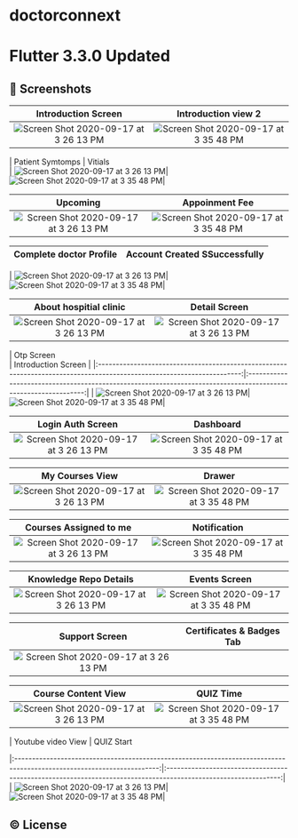 
# doctorconnext
# Flutter 3.3.0 Updated
## 📱 Screenshots

|  Introduction Screen                                              |                                                   Introduction view 2                                  
|:----------------------------------------------------------------------------------------------------------------------:|:--------------------------------------------------------------------------------------------------------------:|
| <img width alt="Screen Shot 2020-09-17 at 3 26 13 PM" src="https://user-images.githubusercontent.com/30916033/214839667-33bcd5de-868a-4f69-b9ef-95d96dd2a861.png">|<img alt="Screen Shot 2020-09-17 at 3 35 48 PM" src="https://user-images.githubusercontent.com/30916033/214839986-17675e10-dbc7-453e-a085-b08479c6cc40.png">|



|  Patient Symtomps                                                      |                                                                                                 Vitials                                       
| <img width alt="Screen Shot 2020-09-17 at 3 26 13 PM" src="https://github.com/Sweetyrawat-star/doctorconnext/assets/57385799/51074aac-7dbf-4886-a0a5-00f1c5196f9c.png">|<img alt="Screen Shot 2020-09-17 at 3 35 48 PM" src="https://github.com/Sweetyrawat-star/doctorconnext/assets/57385799/77913cca-d882-4654-b169-a9504e0b24a6.png">|


|  Upcoming                                       |                                                   Appoinment Fee                                  |
|:----------------------------------------------------------------------------------------------------------------------:|:--------------------------------------------------------------------------------------------------------------:|
| <img width alt="Screen Shot 2020-09-17 at 3 26 13 PM" src="https://github.com/Sweetyrawat-star/doctorconnext/assets/57385799/64efcf25-ba27-4e4e-9ff5-74586e7d166f">|<img alt="Screen Shot 2020-09-17 at 3 35 48 PM" src="https://github.com/Sweetyrawat-star/doctorconnext/assets/57385799/c1f1868f-0990-493f-9098-cf67630659b7.png">|


|  Complete doctor Profile                                       |                                                   Account Created SSuccessfully                                 |
|:----------------------------------------------------------------------------------------------------------------------:|:--------------------------------------------------------------------------------------------------------------:|


| <img width alt="Screen Shot 2020-09-17 at 3 26 13 PM" src="https://github.com/Sweetyrawat-star/doctorconnext/assets/57385799/e23c23aa-9b48-43cd-bff1-6d9c37a18f56.png">|<img alt="Screen Shot 2020-09-17 at 3 35 48 PM" src="https://github.com/Sweetyrawat-star/doctorconnext/assets/57385799/68100856-0731-4b9a-8b15-9740d0131533.png">|




|  About hospitial clinic                                       |                                                   Detail Screen                                  |
|:----------------------------------------------------------------------------------------------------------------------:|:--------------------------------------------------------------------------------------------------------------:|
| <img width alt="Screen Shot 2020-09-17 at 3 26 13 PM" src="https://github.com/Sweetyrawat-star/doctorconnext/assets/57385799/fa99d75e-0ff8-4e50-b8b4-ddccc0d7d7fa.png">| <img width alt="Screen Shot 2020-09-17 at 3 26 13 PM" src="https://github.com/Sweetyrawat-star/doctorconnext/assets/57385799/1c6d4c1a-8428-499a-a72f-c34276648ecc.png">|




|  Otp  Screen                                      
    |                                                   Introduction Screen                        |
|:----------------------------------------------------------------------------------------------------------------------:|:--------------------------------------------------------------------------------------------------------------:|
| <img width alt="Screen Shot 2020-09-17 at 3 26 13 PM" src="https://github.com/Sweetyrawat-star/doctorconnext/assets/57385799/d9cb8b8f-33f7-4076-8581-3174d70dfca6.png">|<img alt="Screen Shot 2020-09-17 at 3 35 48 PM" src="https://github.com/Sweetyrawat-star/doctorconnext/assets/57385799/f047d39d-0ea1-4706-a16e-b1139f5e4a96.png">|


|  Login Auth Screen                                              |                                                   Dashboard                                    |
|:----------------------------------------------------------------------------------------------------------------------:|:--------------------------------------------------------------------------------------------------------------:|
| <img width alt="Screen Shot 2020-09-17 at 3 26 13 PM" src="https://github.com/Sweetyrawat-star/doctorconnext/assets/57385799/2f99b61a-1ec6-4a14-8cb2-a8066cfbca0d.png">|<img alt="Screen Shot 2020-09-17 at 3 35 48 PM" src="https://github.com/Sweetyrawat-star/doctorconnext/assets/57385799/113405c7-4dc8-4b8b-ab5c-ccb7bdab1257.png">|



|  My Courses View                                              |                                                   Drawer                                      |
|:----------------------------------------------------------------------------------------------------------------------:|:--------------------------------------------------------------------------------------------------------------:|
| <img width alt="Screen Shot 2020-09-17 at 3 26 13 PM" src="https://github.com/Sweetyrawat-star/doctorconnext/assets/57385799/fc8ca301-1c3c-405b-b86b-1c27da074c23.png">|<img alt="Screen Shot 2020-09-17 at 3 35 48 PM" src="https://github.com/Sweetyrawat-star/doctorconnext/assets/57385799/c9ed5e2b-447b-4f46-b70b-def162646722.png">|



|  Courses Assigned to me                                         |                                                   Notification                                  |
|:----------------------------------------------------------------------------------------------------------------------:|:--------------------------------------------------------------------------------------------------------------:|
| <img width alt="Screen Shot 2020-09-17 at 3 26 13 PM" src="https://github.com/Sweetyrawat-star/doctorconnext/assets/57385799/6d5db0b4-5fd2-42c7-9e64-a1bda4c8c9b6.png">|<img alt="Screen Shot 2020-09-17 at 3 35 48 PM" src="https://github.com/Sweetyrawat-star/doctorconnext/assets/57385799/bd7e5117-0583-4dc4-a1ad-5c57fba1b3d0.png">|


|  Knowledge Repo Details                                        |                                                   Events Screen                                  |
|:----------------------------------------------------------------------------------------------------------------------:|:--------------------------------------------------------------------------------------------------------------:|
| <img width alt="Screen Shot 2020-09-17 at 3 26 13 PM" src="https://github.com/Sweetyrawat-star/doctorconnext/assets/57385799/9705f008-99ab-4d44-bd6a-ebbbac1741a5.png">|<img alt="Screen Shot 2020-09-17 at 3 35 48 PM" src="https://github.com/Sweetyrawat-star/doctorconnext/assets/57385799/840a87d4-be67-402c-bd2f-097026d5223b.png">|




|  Support Screen                                            |                                                   Certificates & Badges Tab                          |
|:----------------------------------------------------------------------------------------------------------------------:|:--------------------------------------------------------------------------------------------------------------:|
| <img width alt="Screen Shot 2020-09-17 at 3 26 13 PM" src="https://github.com/Sweetyrawat-star/doctorconnext/assets/57385799/1c6d4c1a-8428-499a-a72f-c34276648ecc.png">|

|  Course Content View                                         |                                                   QUIZ Time                                      |
|:----------------------------------------------------------------------------------------------------------------------:|:--------------------------------------------------------------------------------------------------------------:|
| <img width alt="Screen Shot 2020-09-17 at 3 26 13 PM" src="https://github.com/Sweetyrawat-star/doctorconnext/assets/57385799/52b5c2b2-1aa9-4ef7-807c-0c092cef02ab.png">|<img alt="Screen Shot 2020-09-17 at 3 35 48 PM" src="https://github.com/Sweetyrawat-star/doctorconnext/assets/57385799/4e20eca5-bbee-44d8-ad70-77c27301751c.png">|





|  Youtube video View                                         |                                                   QUIZ Start                                 

|:----------------------------------------------------------------------------------------------------------------------:|:--------------------------------------------------------------------------------------------------------------:|
| <img width alt="Screen Shot 2020-09-17 at 3 26 13 PM" src="https://github.com/Sweetyrawat-star/doctorconnext/assets/57385799/8a28a88d-447b-47aa-9081-2358c7d9c791.png">|<img alt="Screen Shot 2020-09-17 at 3 35 48 PM" src="https://github.com/Sweetyrawat-star/doctorconnext/assets/57385799/499aa421-2526-46e6-b54b-472809bc09f4.png">|

## © License 

